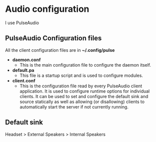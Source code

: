 # Audio configuration

I use PulseAudio

## PulseAudio Configuration files

All the client configuration files are in **~/.config/pulse**

- **daemon.conf**
  - This is the main configuration file to configure the daemon itself.
- **default.pa**
  - This file is a startup script and is used to configure modules.
- **client.conf**
  - This is the configuration file read by every PulseAudio client application. It is used to configure runtime options for individual clients. It can be used to set and configure the default sink and source statically as well as allowing (or disallowing) clients to automatically start the server if not currently running.

## Default sink

Headset > External Speakers > Internal Speakers

